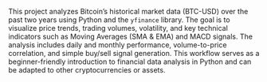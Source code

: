 This project analyzes Bitcoin’s historical market data (BTC-USD) over the past two years using Python and the `yfinance` library. The goal is to visualize price trends, trading volumes, volatility, and key technical indicators such as Moving Averages (SMA & EMA) and MACD signals. The analysis includes daily and monthly performance, volume-to-price correlation, and simple buy/sell signal generation. This workflow serves as a beginner-friendly introduction to financial data analysis in Python and can be adapted to other cryptocurrencies or assets.
